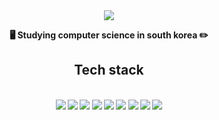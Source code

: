 <div align="center">


<img src="https://capsule-render.vercel.app/api?type=waving&color=gradient&customColorList=0,1,4&height=300&section=header&text=Jooyeon%20Choi&fontSize=60&fontAlignY=40&desc=Hi%20there!"/>


<p><b> 🖥 Studying computer science in south korea ✏ <b></p>


<h2> Tech stack </h2><br>

<img src="https://img.shields.io/badge/C-A8B9CC?style=flat-square&logo=C&logoColor=white"/>
<img src="https://img.shields.io/badge/Csharp-239120?style=flat-square&logo=Csharp&logoColor=white"/>
<img src="https://img.shields.io/badge/Python-3766AB?style=flat-square&logo=Python&logoColor=white"/>
<img src="https://img.shields.io/badge/Java-007396?style=flat-square&logo=Java&logoColor=white"/>
<img src="https://img.shields.io/badge/JavaScript-F7DF1E?style=flat-square&logo=JavaScript&logoColor=white"/>
<img src="https://img.shields.io/badge/Node.js-339933?style=flat-square&logo=Node.js&logoColor=white"/>
<img src="https://img.shields.io/badge/Android-3DDC84?style=flat-square&logo=Android&logoColor=white"/>
<img src="https://img.shields.io/badge/Mysql-4479A1?style=flat-square&logo=MySql&logoColor=white"/>
<img src="https://img.shields.io/badge/R-276DC3?style=flat-square&logo=R&logoColor=white"/><br><br>



</div>
